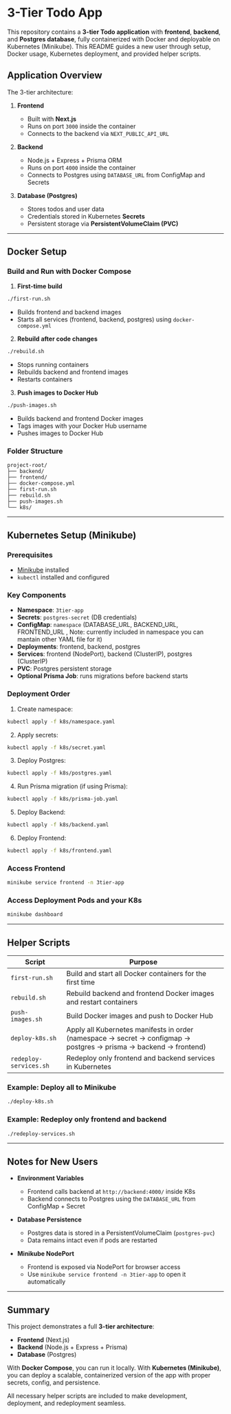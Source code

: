 
# 3-Tier Todo App

This repository contains a **3-tier Todo application** with **frontend**, **backend**, and **Postgres database**, fully containerized with Docker and deployable on Kubernetes (Minikube). This README guides a new user through setup, Docker usage, Kubernetes deployment, and provided helper scripts.

## Application Overview

The 3-tier architecture:

1. **Frontend**
   - Built with **Next.js**
   - Runs on port `3000` inside the container
   - Connects to the backend via `NEXT_PUBLIC_API_URL`

2. **Backend**
   - Node.js + Express + Prisma ORM
   - Runs on port `4000` inside the container
   - Connects to Postgres using `DATABASE_URL` from ConfigMap and Secrets

3. **Database (Postgres)**
   - Stores todos and user data
   - Credentials stored in Kubernetes **Secrets**
   - Persistent storage via **PersistentVolumeClaim (PVC)**

---

## Docker Setup

### Build and Run with Docker Compose

1. **First-time build**
```bash
./first-run.sh
````

* Builds frontend and backend images
* Starts all services (frontend, backend, postgres) using `docker-compose.yml`

2. **Rebuild after code changes**

```bash
./rebuild.sh
```

* Stops running containers
* Rebuilds backend and frontend images
* Restarts containers

3. **Push images to Docker Hub**

```bash
./push-images.sh
```

* Builds backend and frontend Docker images
* Tags images with your Docker Hub username
* Pushes images to Docker Hub

### Folder Structure

```
project-root/
├── backend/
├── frontend/
├── docker-compose.yml
├── first-run.sh
├── rebuild.sh
├── push-images.sh
└── k8s/
```

---

## Kubernetes Setup (Minikube)

### Prerequisites

* [Minikube](https://minikube.sigs.k8s.io/docs/start/) installed
* `kubectl` installed and configured

### Key Components

* **Namespace**: `3tier-app`
* **Secrets**: `postgres-secret` (DB credentials)
* **ConfigMap**: `namespace` (DATABASE_URL, BACKEND_URL, FRONTEND_URL , Note: currently included in namespace you can mantain other YAML file for it)
* **Deployments**: frontend, backend, postgres
* **Services**: frontend (NodePort), backend (ClusterIP), postgres (ClusterIP)
* **PVC**: Postgres persistent storage
* **Optional Prisma Job**: runs migrations before backend starts

### Deployment Order

1. Create namespace:

```bash
kubectl apply -f k8s/namespace.yaml
```

2. Apply secrets:

```bash
kubectl apply -f k8s/secret.yaml
```

3. Deploy Postgres:

```bash
kubectl apply -f k8s/postgres.yaml
```

4. Run Prisma migration (if using Prisma):

```bash
kubectl apply -f k8s/prisma-job.yaml
```

5. Deploy Backend:

```bash
kubectl apply -f k8s/backend.yaml
```

6. Deploy Frontend:

```bash
kubectl apply -f k8s/frontend.yaml
```

### Access Frontend

```bash
minikube service frontend -n 3tier-app
```

### Access Deployment Pods and your K8s

```bash
minikube dashboard
```


---

## Helper Scripts

| Script                 | Purpose                                                                                                           |
| ---------------------- | ----------------------------------------------------------------------------------------------------------------- |
| `first-run.sh`         | Build and start all Docker containers for the first time                                                          |
| `rebuild.sh`           | Rebuild backend and frontend Docker images and restart containers                                                 |
| `push-images.sh`       | Build Docker images and push to Docker Hub                                                                        |
| `deploy-k8s.sh`        | Apply all Kubernetes manifests in order (namespace → secret → configmap → postgres → prisma → backend → frontend) |
| `redeploy-services.sh` | Redeploy only frontend and backend services in Kubernetes                                                         |

### Example: Deploy all to Minikube

```bash
./deploy-k8s.sh
```

### Example: Redeploy only frontend and backend

```bash
./redeploy-services.sh
```

---

## Notes for New Users

* **Environment Variables**

  * Frontend calls backend at `http://backend:4000/` inside K8s
  * Backend connects to Postgres using the `DATABASE_URL` from ConfigMap + Secret

* **Database Persistence**

  * Postgres data is stored in a PersistentVolumeClaim (`postgres-pvc`)
  * Data remains intact even if pods are restarted

* **Minikube NodePort**

  * Frontend is exposed via NodePort for browser access
  * Use `minikube service frontend -n 3tier-app` to open it automatically

---

## Summary

This project demonstrates a full **3-tier architecture**:

* **Frontend** (Next.js)
* **Backend** (Node.js + Express + Prisma)
* **Database** (Postgres)

With **Docker Compose**, you can run it locally.
With **Kubernetes (Minikube)**, you can deploy a scalable, containerized version of the app with proper secrets, config, and persistence.

All necessary helper scripts are included to make development, deployment, and redeployment seamless.

```
